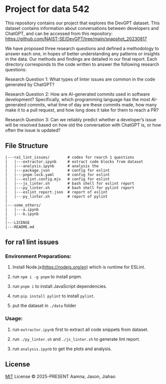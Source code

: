 # Project for data 542

This repository contains our project that explores the DevGPT dataset. This dataset contains information about conversations between developers and ChatGPT, and can be accessed from this repository: https://github.com/NAIST-SE/DevGPT/tree/main/snapshot_20230817

We have proposed three research questions and defined a methodology to answer each one, in hopes of better understanding any patterns or insights in the data. Our methods and findings are detailed in our final report. Each directory corresponds to the code written to answer the following research questions:

Research Question 1: What types of linter issues are common in the code generated by ChatGPT?

Research Question 2: How are AI-generated commits used in software development? Specifically, which programming language has the most AI-generated commits, what time of day are these commits made, how many make it to a pull request, and how long does it take for them to reach a PR?

Research Question 3: Can we reliably predict whether a developer’s issue will be resolved based on how old the conversation with ChatGPT is, or how often the issue is updated?


## File Structure

```
|---ra1_lint_issues/        # codes for rearch 1 questions
|   |---extractor.ipynb     # extract code blocks from dataset 
|   |---analysis.ipynb      # analysis the 
|   |---package.json        # config for eslint
|   |---pnpm-lock.yaml      # config for eslint
|   |---eslint.config.mjs   # config for eslint
|   |---js_linter.sh        # bash shell for eslint report 
|   |---py_linter.sh        # bash shell for pylint report 
|   |---eslint_report.json  # report of eslint
|   |---py_linter.sh        # report of pylint
|
|---some_others/
|   |---a.ipynb
|   |---b.ipynb
|
|---LICENSE
|---README.md
```


## for ra1 lint issues

### Environment Preparations:

1. Install Node.js(https://nodejs.org/en) which is runtime for ESLint.

2. run `npm i -g pnpm` to install pnpm.

3. run `pnpm i` to install JavaScript dependencies.

4. run `pip install pylint` to install `pylint`.

5. put the dataset in `./data` folder

### Usage:

1. run `extractor.ipynb` first to extract all code snippets from dataset.

2. run `./py_linter.sh` and `./js_linter.sh` to generate lint report.

3. run `analysis.ipynb` to get the plots and analysis.

## License

[MIT](./LICENSE) License © 2025-PRESENT Aamna, Jason, Jiahao
